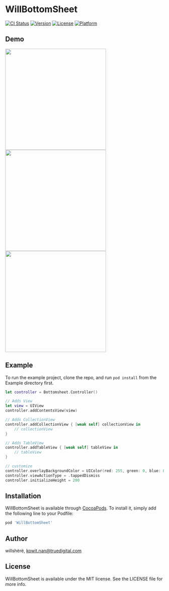 # WillBottomSheet

[![CI Status](https://img.shields.io/travis/willshërë/WillBottomSheet.svg?style=flat)](https://travis-ci.org/willshërë/WillBottomSheet)
[![Version](https://img.shields.io/cocoapods/v/WillBottomSheet.svg?style=flat)](https://cocoapods.org/pods/WillBottomSheet)
[![License](https://img.shields.io/cocoapods/l/WillBottomSheet.svg?style=flat)](https://cocoapods.org/pods/WillBottomSheet)
[![Platform](https://img.shields.io/cocoapods/p/WillBottomSheet.svg?style=flat)](https://cocoapods.org/pods/WillBottomSheet)

## Demo
<img src="https://github.com/willy-sdk/BottomSheet/blob/main/Assets/bottomsheet-view.gif" width="320" >
<img src="https://github.com/willy-sdk/BottomSheet/blob/main/Assets/bottomsheet-tableview.gif" width="320" >
<img src="https://github.com/willy-sdk/BottomSheet/blob/main/Assets/bottomsheet-collectview.gif" width="320" >


## Example

To run the example project, clone the repo, and run `pod install` from the Example directory first.

```Swift
let controller = Bottomsheet.Controller()

// Adds View
let view = UIView
controller.addContentsView(view)

// Adds CollectionView
controller.addCollectionView { [weak self] collectionView in
    // collectionView
}

// Adds TableView
controller.addTableView { [weak self] tableView in
    // tableView
}

// customize
controller.overlayBackgroundColor = UIColor(red: 255, green: 0, blue: 0, alpha: 0.3)
controller.viewActionType = .tappedDismiss
controller.initializeHeight = 200
```

## Installation

WillBottomSheet is available through [CocoaPods](https://cocoapods.org). To install
it, simply add the following line to your Podfile:

```ruby
pod 'WillBottomSheet'
```

## Author

willshërë, kowit.nan@truedigital.com

## License

WillBottomSheet is available under the MIT license. See the LICENSE file for more info.
